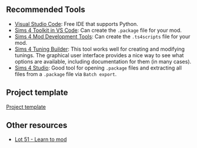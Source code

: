 ## Recommended Tools

- [Visual Studio Code](https://code.visualstudio.com/): Free IDE that supports Python.
- [Sims 4 Toolkit in VS Code](https://vscode.sims4toolkit.com/): Can create the `.package` file for your mod.
- [Sims 4 Mod Development Tools](https://github.com/SanjoSolutions/sims4-mod-development-tools): Can create the `.ts4scripts` file for your mod.
- [Sims 4 Tuning Builder](https://tdesc.lot51.cc/): This tool works well for creating and modifying tunings. The graphical user interface provides a nice way to see what options are available, including documentation for them (in many cases).
- [Sims 4 Studio](https://sims4studio.com/board/6/download-sims-studio-open-version): Good tool for opening `.package` files and extracting all files from a `.package` file via `Batch export`.

## Project template

[Project template](https://github.com/SanjoSolutions/sims4-mod-project-template)

## Other resources

- [Lot 51 - Learn to mod](https://lot51.cc/resources)
